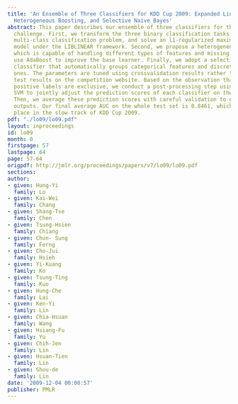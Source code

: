 ```yaml
---
title: 'An Ensemble of Three Classifiers for KDD Cup 2009: Expanded Linear Model,
  Heterogeneous Boosting, and Selective Naive Bayes'
abstract: This paper describes our ensemble of three classifiers for the KDD Cup 2009
  challenge. First, we transform the three binary classification tasks into a joint
  multi-class classification problem, and solve an l1-regularized maximum entropy
  model under the LIBLINEAR framework. Second, we propose a heterogeneous base learner,
  which is capable of handling different types of features and missing values, and
  use AdaBoost to improve the base learner. Finally, we adopt a selective naïve Bayes
  classifier that automatically groups categorical features and discretizes numerical
  ones. The parameters are tuned using crossvalidation results rather than the 10\%
  test results on the competition website. Based on the observation that the three
  positive labels are exclusive, we conduct a post-processing step using the linear
  SVM to jointly adjust the prediction scores of each classifier on the three tasks.
  Then, we average these prediction scores with careful validation to get the final
  outputs. Our final average AUC on the whole test set is 0.8461, which ranks third
  place in the slow track of KDD Cup 2009.
pdf: "./lo09/lo09.pdf"
layout: inproceedings
id: lo09
month: 0
firstpage: 57
lastpage: 64
page: 57-64
origpdf: http://jmlr.org/proceedings/papers/v7/lo09/lo09.pdf
sections: 
author:
- given: Hung-Yi
  family: Lo
- given: Kai-Wei
  family: Chang
- given: Shang-Tse
  family: Chen
- given: Tsung-Hsien
  family: Chiang
- given: Chun- Sung
  family: Ferng
- given: Cho-Jui
  family: Hsieh
- given: Yi-Kuang
  family: Ko
- given: Tsung-Ting
  family: Kuo
- given: Hung-Che
  family: Lai
- given: Ken-Yi
  family: Lin
- given: Chia-Hsuan
  family: Wang
- given: Hsiang-Fu
  family: Yu
- given: Chih-Jen
  family: Lin
- given: Hsuan-Tien
  family: Lin
- given: Shou-de
  family: Lin
date: '2009-12-04 00:00:57'
publisher: PMLR
---
```

